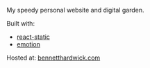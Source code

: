 My speedy personal website and digital garden.

Built with:
- [react-static]
- [emotion]

Hosted at: [bennetthardwick.com](https://bennetthardwick.com)

[emotion]: https://emotion.sh/docs/introduction
[react-static]: https://github.com/react-static/react-static
